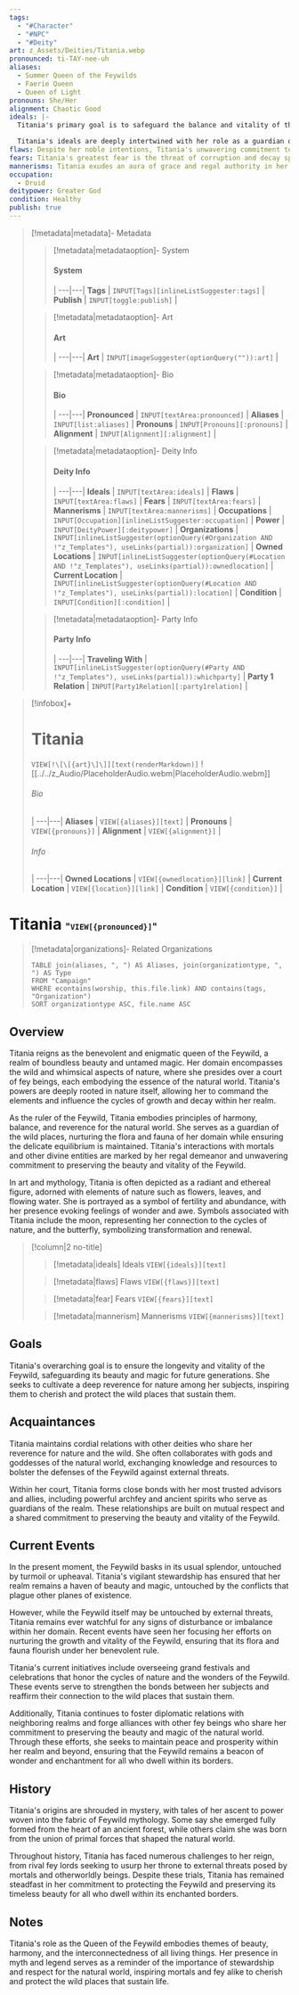 ```yaml
---
tags:
  - "#Character"
  - "#NPC"
  - "#Deity"
art: z_Assets/Deities/Titania.webp
pronounced: ti-TAY-nee-uh
aliases:
  - Summer Queen of the Feywilds
  - Faerie Queen
  - Queen of Light
pronouns: She/Her
alignment: Chaotic Good
ideals: |-
  Titania's primary goal is to safeguard the balance and vitality of the Feywild, ensuring that its inhabitants can thrive in harmony with nature. She seeks to protect the delicate ecosystems of her realm from threats both internal and external, preserving its beauty and magic for generations to come.

  Titania's ideals are deeply intertwined with her role as a guardian of nature, guiding her actions and decisions to uphold the principles of balance, stewardship, and interconnectedness. She strives to foster a sense of unity and cooperation among the fey creatures under her rule, encouraging them to embrace their roles as caretakers of the natural world.
flaws: Despite her noble intentions, Titania's unwavering commitment to preserving the Feywild's beauty can sometimes lead her to act with rigidity and inflexibility. Her deep love for her realm may blind her to the perspectives and needs of others, causing tensions to arise within her court and beyond.
fears: Titania's greatest fear is the threat of corruption and decay spreading throughout the Feywild, tarnishing its pristine beauty and disrupting the delicate balance of nature. She dreads the possibility of her realm falling into darkness and chaos, and she will go to great lengths to protect it from such dangers.
mannerisms: Titania exudes an aura of grace and regal authority in her interactions with mortals and other fey beings. She carries herself with elegance and poise, commanding respect and admiration from those who behold her radiant presence. Despite her noble stature, Titania possesses a warm and nurturing demeanor, often taking on the role of a caring mother figure to the denizens of the Feywild.
occupation:
  - Druid
deitypower: Greater God
condition: Healthy
publish: true
---
```

> [!metadata|metadata]- Metadata 
>> [!metadata|metadataoption]- System
>> #### System
>>  |
>> ---|---|
> **Tags** | `INPUT[Tags][inlineListSuggester:tags]` |
> **Publish** | `INPUT[toggle:publish]` |
>
>
>> [!metadata|metadataoption]- Art
>> #### Art
>>  |
>> ---|---|
>> **Art** | `INPUT[imageSuggester(optionQuery("")):art]` |
>
>> [!metadata|metadataoption]- Bio
>> #### Bio
>>  |
>> ---|---|
>> **Pronounced** |  `INPUT[textArea:pronounced]` |
>> **Aliases** | `INPUT[list:aliases]` |
>> **Pronouns** | `INPUT[Pronouns][:pronouns]` |
>> **Alignment** | `INPUT[Alignment][:alignment]` |
>
>> [!metadata|metadataoption]- Deity Info
>> #### Deity Info
>>  |
>>---|---|
>> **Ideals** | `INPUT[textArea:ideals]` |
>> **Flaws** | `INPUT[textArea:flaws]` |
>> **Fears** |  `INPUT[textArea:fears]` |
>> **Mannerisms** |  `INPUT[textArea:mannerisms]` |
>> **Occupations** | `INPUT[Occupation][inlineListSuggester:occupation]` |
>> **Power** | `INPUT[DeityPower][:deitypower]` |
>> **Organizations** | `INPUT[inlineListSuggester(optionQuery(#Organization AND !"z_Templates"), useLinks(partial)):organization]` |
>> **Owned Locations** | `INPUT[inlineListSuggester(optionQuery(#Location AND !"z_Templates"), useLinks(partial)):ownedlocation]` |
>> **Current Location** | `INPUT[inlineListSuggester(optionQuery(#Location AND !"z_Templates"), useLinks(partial)):location]` |
>> **Condition** | `INPUT[Condition][:condition]` |
>
>> [!metadata|metadataoption]- Party Info
>> #### Party Info
>>  |
>> ---|---|
>> **Traveling With** | `INPUT[inlineListSuggester(optionQuery(#Party AND !"z_Templates"), useLinks(partial)):whichparty]` |
>> **Party 1 Relation** | `INPUT[Party1Relation][:party1relation]` |

> [!infobox]+
> # Titania
> `VIEW[!\[\[{art}\]\]][text(renderMarkdown)]`
> ![[../../z_Audio/PlaceholderAudio.webm|PlaceholderAudio.webm]]
> ###### Bio
>  |
> ---|---|
> **Aliases** | `VIEW[{aliases}][text]` |
> **Pronouns** | `VIEW[{pronouns}]` |
> **Alignment** | `VIEW[{alignment}]` |
> ###### Info
>  |
> ---|---|
> **Owned Locations** | `VIEW[{ownedlocation}][link]` |
> **Current Location** | `VIEW[{location}][link]` |
> **Condition** | `VIEW[{condition}]` |


# **Titania** <span style="font-size: medium">"`VIEW[{pronounced}]`"</span>

> [!metadata|organizations]- Related Organizations
> ```dataview
> TABLE join(aliases, ", ") AS Aliases, join(organizationtype, ", ") AS Type
> FROM "Campaign"
> WHERE econtains(worship, this.file.link) AND contains(tags, "Organization")
> SORT organizationtype ASC, file.name ASC

## Overview

Titania reigns as the benevolent and enigmatic queen of the Feywild, a realm of boundless beauty and untamed magic. Her domain encompasses the wild and whimsical aspects of nature, where she presides over a court of fey beings, each embodying the essence of the natural world. Titania's powers are deeply rooted in nature itself, allowing her to command the elements and influence the cycles of growth and decay within her realm.

As the ruler of the Feywild, Titania embodies principles of harmony, balance, and reverence for the natural world. She serves as a guardian of the wild places, nurturing the flora and fauna of her domain while ensuring the delicate equilibrium is maintained. Titania's interactions with mortals and other divine entities are marked by her regal demeanor and unwavering commitment to preserving the beauty and vitality of the Feywild.

In art and mythology, Titania is often depicted as a radiant and ethereal figure, adorned with elements of nature such as flowers, leaves, and flowing water. She is portrayed as a symbol of fertility and abundance, with her presence evoking feelings of wonder and awe. Symbols associated with Titania include the moon, representing her connection to the cycles of nature, and the butterfly, symbolizing transformation and renewal.

> [!column|2 no-title]
>
> 
>> [!metadata|ideals] Ideals
> `VIEW[{ideals}][text]`
>
>> [!metadata|flaws] Flaws
> `VIEW[{flaws}][text]`
> 
>> [!metadata|fear] Fears
> `VIEW[{fears}][text]`
>
>> [!metadata|mannerism] Mannerisms
> `VIEW[{mannerisms}][text]`

## Goals

Titania's overarching goal is to ensure the longevity and vitality of the Feywild, safeguarding its beauty and magic for future generations. She seeks to cultivate a deep reverence for nature among her subjects, inspiring them to cherish and protect the wild places that sustain them.

## Acquaintances

Titania maintains cordial relations with other deities who share her reverence for nature and the wild. She often collaborates with gods and goddesses of the natural world, exchanging knowledge and resources to bolster the defenses of the Feywild against external threats.

Within her court, Titania forms close bonds with her most trusted advisors and allies, including powerful archfey and ancient spirits who serve as guardians of the realm. These relationships are built on mutual respect and a shared commitment to preserving the beauty and vitality of the Feywild.

## Current Events

In the present moment, the Feywild basks in its usual splendor, untouched by turmoil or upheaval. Titania's vigilant stewardship has ensured that her realm remains a haven of beauty and magic, untouched by the conflicts that plague other planes of existence.

However, while the Feywild itself may be untouched by external threats, Titania remains ever watchful for any signs of disturbance or imbalance within her domain. Recent events have seen her focusing her efforts on nurturing the growth and vitality of the Feywild, ensuring that its flora and fauna flourish under her benevolent rule.

Titania's current initiatives include overseeing grand festivals and celebrations that honor the cycles of nature and the wonders of the Feywild. These events serve to strengthen the bonds between her subjects and reaffirm their connection to the wild places that sustain them.

Additionally, Titania continues to foster diplomatic relations with neighboring realms and forge alliances with other fey beings who share her commitment to preserving the beauty and magic of the natural world. Through these efforts, she seeks to maintain peace and prosperity within her realm and beyond, ensuring that the Feywild remains a beacon of wonder and enchantment for all who dwell within its borders.

## History

Titania's origins are shrouded in mystery, with tales of her ascent to power woven into the fabric of Feywild mythology. Some say she emerged fully formed from the heart of an ancient forest, while others claim she was born from the union of primal forces that shaped the natural world.

Throughout history, Titania has faced numerous challenges to her reign, from rival fey lords seeking to usurp her throne to external threats posed by mortals and otherworldly beings. Despite these trials, Titania has remained steadfast in her commitment to protecting the Feywild and preserving its timeless beauty for all who dwell within its enchanted borders.

## Notes

Titania's role as the Queen of the Feywild embodies themes of beauty, harmony, and the interconnectedness of all living things. Her presence in myth and legend serves as a reminder of the importance of stewardship and respect for the natural world, inspiring mortals and fey alike to cherish and protect the wild places that sustain life.

